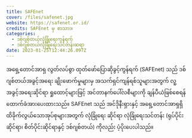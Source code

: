 ```yaml
---
title: SAFEnet
cover: /files/safenet.jpg
website: https://safenet.or.id/
credits: SAFEnet မှ စာသား။
categories:
  - ဒစ်ဂျစ်တယ်လုံခြုံရေးကွန်ရက်
  - ဒစ်ဂျစ်တယ်လုံခြုံရေးသင်တန်းဆရာ
date: 2023-01-25T12:44:26.097Z
---
```

အရှေ့တောင်အာရှ လွတ်လပ်စွာ ထုတ်ဖော်ပြောဆိုခွင့်ကွန်ရက် (SAFEnet) သည် ဒစ်ဂျစ်တယ်အခွင့်အရေး ချိုးဖောက်မှုများမှ အသက်ရှင်ကျန်ရစ်သူများအတွက် လူ့အခွင့်အရေးဆိုင်ရာ ရှုထောင့်များဖြင့် အင်တာနက်ပေါ်လစီများကို ချန်ပီယံဖြစ်စေရန် ထောက်ခံအားပေးထားသည်။ SAFEnet သည် အင်ဒိုနီးရှားနှင့် အရှေ့တောင်အာရှရှိ ထိခိုက်လွယ်သောအုပ်စုများအတွက် လုံခြုံရေး ဆိုင်ရာ လုံခြုံရေးသင်တန်း (ရုပ်ပိုင်းဆိုင်ရာ၊ စိတ်ပိုင်းဆိုင်ရာနှင့် ဒစ်ဂျစ်တယ်) ကိုလည်း ပံ့ပိုးပေးပါသည်။